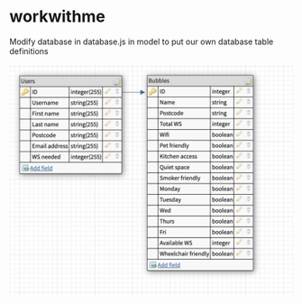# workwithme

Modify database in database.js in model to put our own database table definitions

![Database Schema](client/workwithme/public/Database_Schema.png)

